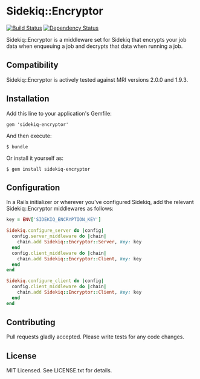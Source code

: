 # Sidekiq::Encryptor

[![Build Status](https://secure.travis-ci.org/wuputah/sidekiq-encryptor.png)](http://travis-ci.org/wuputah/sidekiq-encryptor)
[![Dependency Status](https://gemnasium.com/wuputah/sidekiq-encryptor.png)](https://gemnasium.com/wuputah/sidekiq-encryptor)

Sidekiq::Encryptor is a middleware set for Sidekiq that encrypts your
job data when enqueuing a job and decrypts that data when running a job.

## Compatibility

Sidekiq::Encryptor is actively tested against MRI versions 2.0.0 and 1.9.3.

## Installation

Add this line to your application's Gemfile:

    gem 'sidekiq-encryptor'

And then execute:

    $ bundle

Or install it yourself as:

    $ gem install sidekiq-encryptor

## Configuration

In a Rails initializer or wherever you've configured Sidekiq, add
the relevant Sidekiq::Encryptor middlewares as follows:

```ruby
key = ENV['SIDEKIQ_ENCRYPTION_KEY']

Sidekiq.configure_server do |config|
  config.server_middleware do |chain|
    chain.add Sidekiq::Encryptor::Server, key: key
  end
  config.client_middleware do |chain|
    chain.add Sidekiq::Encryptor::Client, key: key
  end
end

Sidekiq.configure_client do |config|
  config.client_middleware do |chain|
    chain.add Sidekiq::Encryptor::Client, key: key
  end
end
```

## Contributing

Pull requests gladly accepted. Please write tests for any code changes.

## License

MIT Licensed. See LICENSE.txt for details.
